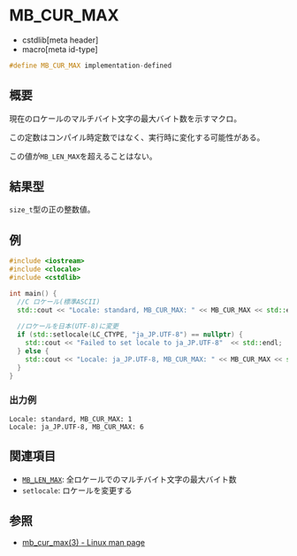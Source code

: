 # MB_CUR_MAX
* cstdlib[meta header]
* macro[meta id-type]

```cpp
#define MB_CUR_MAX implementation-defined
```

## 概要
現在のロケールのマルチバイト文字の最大バイト数を示すマクロ。

この定数はコンパイル時定数ではなく、実行時に変化する可能性がある。

この値が`MB_LEN_MAX`を超えることはない。

## 結果型
`size_t`型の正の整数値。

## 例
```cpp example
#include <iostream>
#include <clocale>
#include <cstdlib>

int main() {
  //C ロケール(標準ASCII)
  std::cout << "Locale: standard, MB_CUR_MAX: " << MB_CUR_MAX << std::endl;
  
  //ロケールを日本(UTF-8)に変更
  if (std::setlocale(LC_CTYPE, "ja_JP.UTF-8") == nullptr) {
    std::cout << "Failed to set locale to ja_JP.UTF-8"  << std::endl;
  } else {
    std::cout << "Locale: ja_JP.UTF-8, MB_CUR_MAX: " << MB_CUR_MAX << std::endl;
  }
}
```

### 出力例
```
Locale: standard, MB_CUR_MAX: 1
Locale: ja_JP.UTF-8, MB_CUR_MAX: 6
```

## 関連項目
- [`MB_LEN_MAX`](/reference/climits/mb_len_max.md): 全ロケールでのマルチバイト文字の最大バイト数
- `setlocale`: ロケールを変更する

## 参照
- [mb_cur_max(3) - Linux man page](https://linux.die.net/man/3/mb_cur_max)
